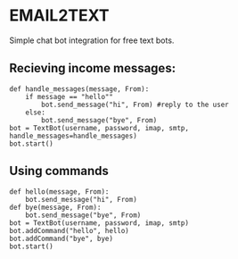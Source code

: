# EMAIL2TEXT

Simple chat bot integration for free text bots.

## Recieving income messages:
```
def handle_messages(message, From):
    if message == "hello""
        bot.send_message("hi", From) #reply to the user
    else:
        bot.send_message("bye", From)
bot = TextBot(username, password, imap, smtp, handle_messages=handle_messages)
bot.start()
```
## Using commands
```
def hello(message, From):
    bot.send_message("hi", From)
def bye(message, From):
    bot.send_message("bye", From)
bot = TextBot(username, password, imap, smtp)
bot.addCommand("hello", hello)
bot.addCommand("bye", bye)
bot.start()
```